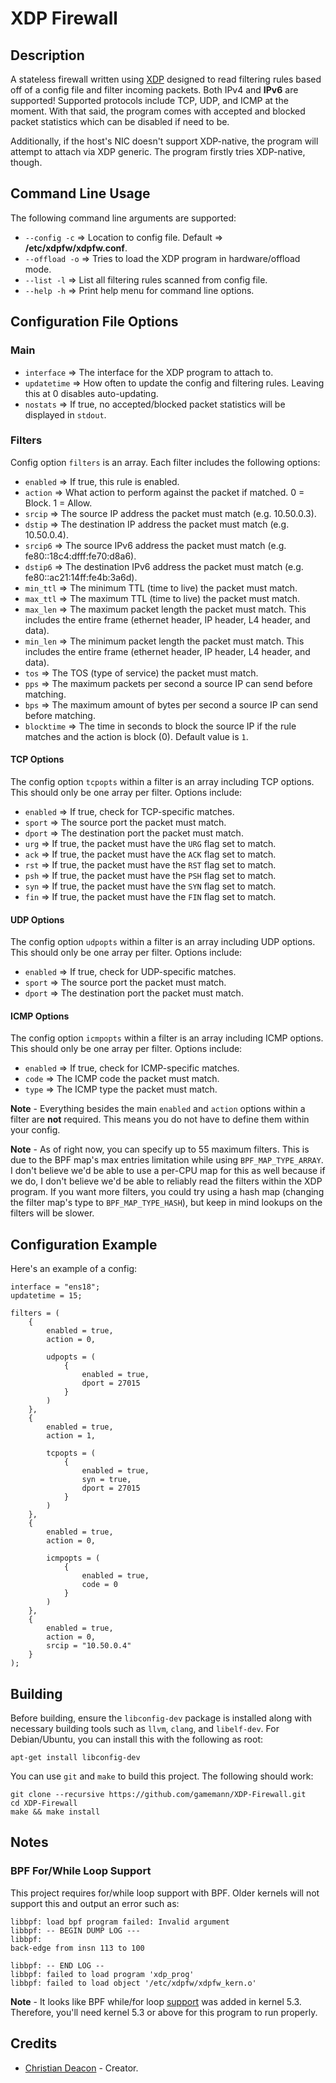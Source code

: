 # XDP Firewall
## Description
A stateless firewall written using [XDP](https://www.iovisor.org/technology/xdp) designed to read filtering rules based off of a config file and filter incoming packets. Both IPv4 and **IPv6** are supported! Supported protocols include TCP, UDP, and ICMP at the moment. With that said, the program comes with accepted and blocked packet statistics which can be disabled if need to be.

Additionally, if the host's NIC doesn't support XDP-native, the program will attempt to attach via XDP generic. The program firstly tries XDP-native, though.

## Command Line Usage
The following command line arguments are supported:

* `--config -c` => Location to config file. Default => **/etc/xdpfw/xdpfw.conf**.
* `--offload -o` => Tries to load the XDP program in hardware/offload mode.
* `--list -l` => List all filtering rules scanned from config file.
* `--help -h` => Print help menu for command line options.

## Configuration File Options
### Main
* `interface` => The interface for the XDP program to attach to.
* `updatetime` => How often to update the config and filtering rules. Leaving this at 0 disables auto-updating.
* `nostats` => If true, no accepted/blocked packet statistics will be displayed in `stdout`.

### Filters
Config option `filters` is an array. Each filter includes the following options:

* `enabled` => If true, this rule is enabled.
* `action` => What action to perform against the packet if matched. 0 = Block. 1 = Allow.
* `srcip` => The source IP address the packet must match (e.g. 10.50.0.3).
* `dstip` => The destination IP address the packet must match (e.g. 10.50.0.4).
* `srcip6` => The source IPv6 address the packet must match (e.g. fe80::18c4:dfff:fe70:d8a6).
* `dstip6` => The destination IPv6 address the packet must match (e.g. fe80::ac21:14ff:fe4b:3a6d).
* `min_ttl` => The minimum TTL (time to live) the packet must match.
* `max_ttl` => The maximum TTL (time to live) the packet must match.
* `max_len` => The maximum packet length the packet must match. This includes the entire frame (ethernet header, IP header, L4 header, and data).
* `min_len` => The minimum packet length the packet must match. This includes the entire frame (ethernet header, IP header, L4 header, and data).
* `tos` => The TOS (type of service) the packet must match.
* `pps` => The maximum packets per second a source IP can send before matching.
* `bps` => The maximum amount of bytes per second a source IP can send before matching.
* `blocktime` => The time in seconds to block the source IP if the rule matches and the action is block (0). Default value is `1`.

#### TCP Options
The config option `tcpopts` within a filter is an array including TCP options. This should only be one array per filter. Options include:

* `enabled` => If true, check for TCP-specific matches.
* `sport` => The source port the packet must match.
* `dport` => The destination port the packet must match.
* `urg` => If true, the packet must have the `URG` flag set to match.
* `ack` => If true, the packet must have the `ACK` flag set to match.
* `rst` => If true, the packet must have the `RST` flag set to match.
* `psh` => If true, the packet must have the `PSH` flag set to match.
* `syn` => If true, the packet must have the `SYN` flag set to match.
* `fin` => If true, the packet must have the `FIN` flag set to match.

#### UDP Options

The config option `udpopts` within a filter is an array including UDP options. This should only be one array per filter. Options include:

* `enabled` => If true, check for UDP-specific matches.
* `sport` => The source port the packet must match.
* `dport` => The destination port the packet must match.

#### ICMP Options

The config option `icmpopts` within a filter is an array including ICMP options. This should only be one array per filter. Options include:

* `enabled` => If true, check for ICMP-specific matches.
* `code` => The ICMP code the packet must match.
* `type` => The ICMP type the packet must match.

**Note** - Everything besides the main `enabled` and `action` options within a filter are **not** required. This means you do not have to define them within your config.

**Note** - As of right now, you can specify up to 55 maximum filters. This is due to the BPF map's max entries limitation while using `BPF_MAP_TYPE_ARRAY`. I don't believe we'd be able to use a per-CPU map for this as well because if we do, I don't believe we'd be able to reliably read the filters within the XDP program. If you want more filters, you could try using a hash map (changing the filter map's type to `BPF_MAP_TYPE_HASH`), but keep in mind lookups on the filters will be slower.

## Configuration Example
Here's an example of a config:

```
interface = "ens18";
updatetime = 15;

filters = (
    {
        enabled = true,
        action = 0,

        udpopts = (
            {
                enabled = true,
                dport = 27015
            }
        )
    },
    {
        enabled = true,
        action = 1,

        tcpopts = (
            {
                enabled = true,
                syn = true,
                dport = 27015
            }
        )
    },
    {
        enabled = true,
        action = 0,

        icmpopts = (
            {
                enabled = true,
                code = 0
            }
        )
    },
    {
        enabled = true,
        action = 0,
        srcip = "10.50.0.4"
    }
);
```

## Building
Before building, ensure the `libconfig-dev` package is installed along with necessary building tools such as `llvm`, `clang`, and `libelf-dev`. For Debian/Ubuntu, you can install this with the following as root:

```
apt-get install libconfig-dev
```

You can use `git` and `make` to build this project. The following should work:

```
git clone --recursive https://github.com/gamemann/XDP-Firewall.git
cd XDP-Firewall
make && make install
```

## Notes
### BPF For/While Loop Support
This project requires for/while loop support with BPF. Older kernels will not support this and output an error such as:

```
libbpf: load bpf program failed: Invalid argument
libbpf: -- BEGIN DUMP LOG ---
libbpf:
back-edge from insn 113 to 100

libbpf: -- END LOG --
libbpf: failed to load program 'xdp_prog'
libbpf: failed to load object '/etc/xdpfw/xdpfw_kern.o'
```

**Note** - It looks like BPF while/for loop [support](https://lwn.net/Articles/794934/) was added in kernel 5.3. Therefore, you'll need kernel 5.3 or above for this program to run properly.

## Credits
* [Christian Deacon](https://www.linkedin.com/in/christian-deacon-902042186/) - Creator.